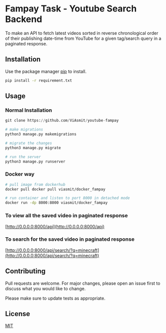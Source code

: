 # Fampay Task - Youtube Search Backend

To make an API to fetch latest videos sorted in reverse chronological order of their publishing date-time from YouTube for a given tag/search query in a paginated response.

## Installation

Use the package manager [pip](https://pip.pypa.io/en/stable/) to install.

```bash
pip install -r requirement.txt
```

## Usage

### Normal Installation

```python
git clone https://github.com/ViAsmit/youtube-fampay

# make migrations
python3 manage.py makemigrations

# migrate the changes
python3 manage.py migrate

# run the server
python3 manage.py runserver

```

### Docker way

```bash
# pull image from dockerhub
docker pull docker pull viasmit/docker_fampay

# run container and listen to port 8000 in detached mode
docker run -dp 8000:8000 viasmit/docker_fampay


```

### To view all the saved video in paginated response

[http://0.0.0.0:8000/api](http://0.0.0.0:8000/api)

### To search for the saved video in paginated response

[http://0.0.0.0:8000/api/search/?q=minecraft](http://0.0.0.0:8000/api/search/?q=minecraft)

## Contributing

Pull requests are welcome. For major changes, please open an issue first to discuss what you would like to change.

Please make sure to update tests as appropriate.

## License

[MIT](https://choosealicense.com/licenses/mit/)
